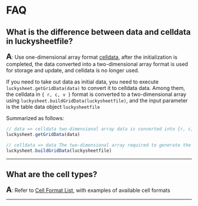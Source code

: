 # FAQ

## What is the difference between data and celldata in luckysheetfile?

**<span style="font-size:20px;">A</span>**: Use one-dimensional array format [celldata](https://mengshukeji.github.io/LuckysheetDocs/guide/data.html), after the initialization is completed, the data converted into a two-dimensional array format is used for storage and update, and celldata is no longer used.

If you need to take out data as initial data, you need to execute `luckysheet.getGridData(data)` to convert it to celldata data.
Among them, the celldata in `{ r, c, v }` format is converted to a two-dimensional array using `luckysheet.buildGridData(luckysheetfile)`, and the input parameter is the table data object `luckysheetfile`

Summarized as follows:
```js
// data => celldata two-dimensional array data is converted into {r, c, v} format one-dimensional array, the input parameter is two-dimensional data
luckysheet.getGridData(data)

// celldata => data The two-dimensional array required to generate the table, the input parameter is the table data object file
luckysheet.buildGridData(luckysheetfile)
```

------------
## What are the cell types?

**<span style="font-size:20px;">A</span>**: Refer to [Cell Format List](https://mengshukeji.github.io/LuckysheetDocs/guide/format.html), with examples of available cell formats

------------